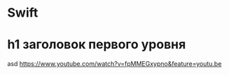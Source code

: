 # Swift
h1 заголовок первого уровня
=====================
asd
https://www.youtube.com/watch?v=fpMMEGxypno&feature=youtu.be
